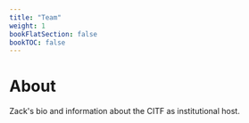 ```yaml
---
title: "Team"
weight: 1
bookFlatSection: false
bookTOC: false
---
```


# About
Zack's bio and information about the CITF as institutional host.

